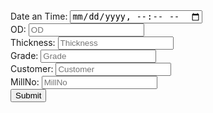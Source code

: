 <form asp-action="SaveTubeInput" method="post" >
	<div class="form-group">
		<label for="inputDateTime">Date an Time:</label>
		<input type="datetime-local" id="inputDateTime" name="CreatedOn" required class="form-control" />
	</div>
	<div class="form-group">
		<label for="od">OD:</label>
		<input type="text" id="od" name="OD" placeholder="OD" required class="form-control" />
	</div>
	<div class="form-group">
		<label for="thickness">Thickness:</label>
		<input type="text" id="thickness" name="Thickness" placeholder="Thickness" required class="form-control" />
	</div>
	<div class="form-group">
		<label for="grade">Grade:</label>
		<input type="text" id="grade" name="Grade" placeholder="Grade" required class="form-control" />
	</div>
	<div class="form-group">
		<label for="customer">Customer:</label>
		<input type="text" id="customer" name="Customer" placeholder="Customer" required class="form-control" />
	</div>
	<div class="form-group">
		<label for="MillNo">MillNo:</label>
		<input type="text" id="MillNo" name="MillNo" placeholder="MillNo" required class="form-control" />
	</div>
	<button type="submit" id="submitButton" class="btn btn-primary">Submit</button>
</form>
